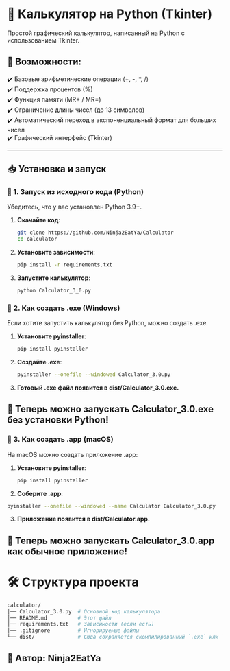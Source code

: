 # 🧮 Калькулятор на Python (Tkinter)

Простой графический калькулятор, написанный на Python с использованием Tkinter.

## 🚀 Возможности:
✔️ Базовые арифметические операции (+, -, *, /)  
✔️ Поддержка процентов (%)  
✔️ Функция памяти (MR+ / MR=)  
✔️ Ограничение длины чисел (до 13 символов)  
✔️ Автоматический переход в экспоненциальный формат для больших чисел  
✔️ Графический интерфейс (Tkinter)

---

## 📥 Установка и запуск

### 🔹 1. Запуск из исходного кода (Python)
Убедитесь, что у вас установлен Python 3.9+.

1. **Скачайте код**:
   ```bash
   git clone https://github.com/Ninja2EatYa/Calculator
   cd calculator
   ```
2. **Установите зависимости**:
    ```bash
    pip install -r requirements.txt
    ```
3. **Запустите калькулятор**:
   ```bash
   python Calculator_3_0.py
   ```
### 🔹 2. Как создать .exe (Windows)
Если хотите запустить калькулятор без Python, можно создать .exe.

1. **Установите pyinstaller**:
   ```bash
   pip install pyinstaller
   ```
2. **Создайте .exe**:
   ```bash
   pyinstaller --onefile --windowed Calculator_3.0.py
   ```
3. **Готовый .exe файл появится в dist/Calculator_3.0.exe.**

## 📌 Теперь можно запускать Calculator_3.0.exe без установки Python!

### 🔹 3. Как создать .app (macOS)
На macOS можно создать приложение .app:

1. **Установите pyinstaller**:
   ```bash
   pip install pyinstaller
   ```
2. **Соберите .app**:
```bash
pyinstaller --onefile --windowed --name Calculator Calculator_3.0.py
```
3. **Приложение появится в dist/Calculator.app.**

## 📌 Теперь можно запускать Calculator_3.0.app как обычное приложение!

# 🛠 Структура проекта
```bash
calculator/
│── Calculator_3.0.py  # Основной код калькулятора
│── README.md          # Этот файл
│── requirements.txt   # Зависимости (если есть)
│── .gitignore         # Игнорируемые файлы
└── dist/              # Сюда сохраняется скомпилированный `.exe` или `.app`
```
## 📌 Автор: Ninja2EatYa
